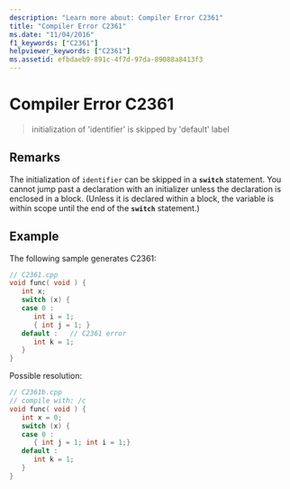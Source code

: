 ```yaml
---
description: "Learn more about: Compiler Error C2361"
title: "Compiler Error C2361"
ms.date: "11/04/2016"
f1_keywords: ["C2361"]
helpviewer_keywords: ["C2361"]
ms.assetid: efbdaeb9-891c-4f7d-97da-89088a8413f3
---
```

# Compiler Error C2361

> initialization of 'identifier' is skipped by 'default' label

## Remarks

The initialization of `identifier` can be skipped in a **`switch`** statement. You cannot jump past a declaration with an initializer unless the declaration is enclosed in a block. (Unless it is declared within a block, the variable is within scope until the end of the **`switch`** statement.)

## Example

The following sample generates C2361:

```cpp
// C2361.cpp
void func( void ) {
   int x;
   switch (x) {
   case 0 :
      int i = 1;
      { int j = 1; }
   default :   // C2361 error
      int k = 1;
   }
}
```

Possible resolution:

```cpp
// C2361b.cpp
// compile with: /c
void func( void ) {
   int x = 0;
   switch (x) {
   case 0 :
      { int j = 1; int i = 1;}
   default :
      int k = 1;
   }
}
```

